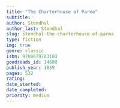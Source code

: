 ```yaml
---
title: "The Charterhouse of Parma"
subtitle: 
author: Stendhal
author_last: Stendhal
slug: stendhal-the-charterhouse-of-parma
type: fiction
img: true
genre: classic
isbn: 9780679783183
goodreads_id: 14680
publish_year: 1839
pages: 532
rating: 
date_started:
date_completed:
priority: medium
---
```

